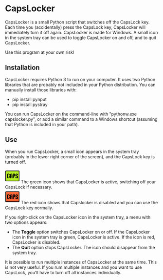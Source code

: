 # CapsLocker

CapsLocker is a small Python script that switches off the CapsLock key. Each time you (accidentally) press the CapsLock key, CapsLocker will immediately turn it off again. 
CapsLocker is made for Windows. A small icon in the system tray can be used to toggle CapsLocker on and off, and to quit CapsLocker.

Use this program at your own risk!


## Installation

CapsLocker requires Python 3 to run on your computer. It uses two Python libraries that are probably not included in your Python distribution. You can manually install those libraries with:

- pip install pynput
- pip install pystray

You can run CapsLocker on the command-line with "pythonw.exe capslocker.py", or add a similar command to a Windows shortcut (assuming that Python is included in your path).


## Use

When you run CapsLocker, a small icon appears in the system tray (probably in the lower right corner of the screen), and the CapsLock key is turned off. 

![Green icon](https://raw.githubusercontent.com/Malthus/CapsLocker/master/CapsLockerOn.png) The green icon shows that CapsLocker is active, switching off your CapsLock if necessary.  
![Red icon](https://raw.githubusercontent.com/Malthus/CapsLocker/master/CapsLockerOff.png) The red icon shows that Capslocker is disabled and you can use the CapsLock key normally.

If you right-click on the CapsLocker icon in the system tray, a menu with two options appears:
 
- The **Toggle** option switches CapsLocker on or off. If the CapsLocker icon in the system tray is green, CapsLocker is active. If the icon is red, CapsLocker is disabled.
- The **Quit** option stops CapsLocker. The icon should disappear from the system tray.

It is possible to run multiple instances of CapsLocker at the same time. This is not very useful. If you rum multiple instances and you want to use CapsLock, you'll have to turn off all instances individually.

